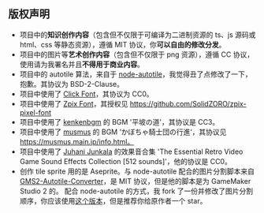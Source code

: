 ## 版权声明

- 项目中的**知识创作内容**（包含但不仅限于可编译为二进制资源的 ts、js 源码或 html、css 等静态资源），遵循 MIT 协议，你**可以自由的修改分发**。
- 项目中的图片等**艺术创作内容**（包含但不仅限于 png 资源），遵循 CC 协议，使用请为我署名并且**不得用于商业内容**。
- 项目中的 autotile 算法，来自于 [node-autotile][autotile]，我觉得丑了点修改了一下，抱歉。其协议为 BSD-2-Clause。
- 项目中使用了 [Click Font][click]，其协议为 CC0。
- 项目中使用了 [Zpix Font][zpix]，其授权见 https://github.com/SolidZORO/zpix-pixel-font
- 项目中使用了 [kenkenbgm][kenkenbgm] 的 BGM '平坡の道'，其协议是 CC3。
- 项目中使用了 [musmus][musmus] 的 BGM ’かぼちゃ騎士団の行進‘，其协议见 https://musmus.main.jp/info.html。
- 项目中使用了 [Juhani Junkala][junkala] 的效果音合集 'The Essential Retro Video Game Sound Effects Collection [512 sounds]'，他的协议是 CC0。
- 创作 tile sprite 用的是 Aseprite。与 node-autotile 配合的图片分割脚本来自[GMS2-Autotile-Converter][gms2-autotile-converter]，是 MIT 协议，但是他的脚本是为 GameMaker Studio 2 的。 配合 node-autotile 的方式，我 fork 了一份并修改了图片分割顺序，你应该使用[这个版本][fork]，但是推荐你给原作者一个 star。

[click]: https://opengameart.org/content/click-pixel-font
[zpix]: https://opengameart.org/content/click-pixel-font
[autotile]: https://github.com/tlhunter/node-autotile
[gms2-autotile-converter]: https://github.com/null-sharp/GMS2-Autotile-Converter
[fork]: https://github.com/xinleibird/GMS2-Autotile-Converter
[musmus]: http://musmus.main.jp
[kenkenbgm]: https://kenkenbgm.blogspot.com/
[junkala]: https://www.youtube.com/watch?v=dbACpSy9FWY
